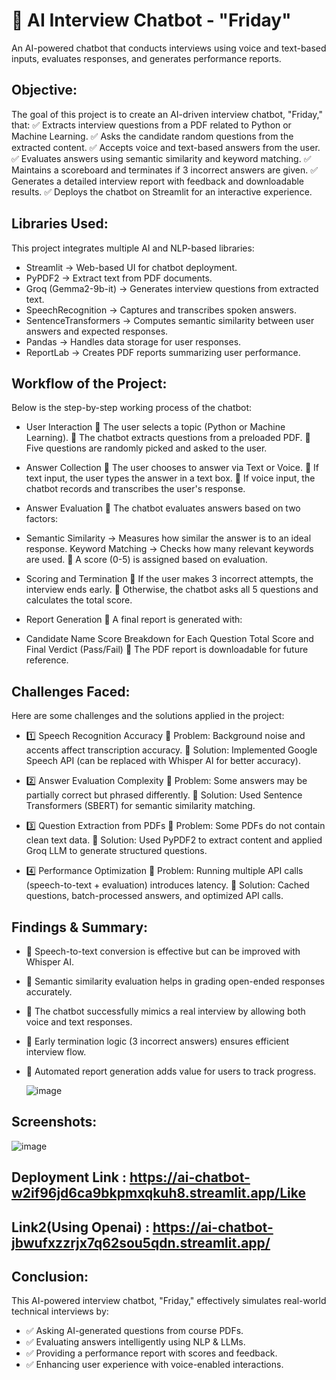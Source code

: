 # 🤖 AI Interview Chatbot - "Friday"
An AI-powered chatbot that conducts interviews using voice and text-based inputs, evaluates responses, and generates performance reports.

## Objective:
The goal of this project is to create an AI-driven interview chatbot, "Friday," that:
✅ Extracts interview questions from a PDF related to Python or Machine Learning.
✅ Asks the candidate random questions from the extracted content.
✅ Accepts voice and text-based answers from the user.
✅ Evaluates answers using semantic similarity and keyword matching.
✅ Maintains a scoreboard and terminates if 3 incorrect answers are given.
✅ Generates a detailed interview report with feedback and downloadable results.
✅ Deploys the chatbot on Streamlit for an interactive experience.

## Libraries Used:
This project integrates multiple AI and NLP-based libraries:
- Streamlit → Web-based UI for chatbot deployment.
- PyPDF2 → Extract text from PDF documents.
- Groq (Gemma2-9b-it) → Generates interview questions from extracted text.
- SpeechRecognition → Captures and transcribes spoken answers.
- SentenceTransformers → Computes semantic similarity between user answers and expected responses.
- Pandas → Handles data storage for user responses.
- ReportLab → Creates PDF reports summarizing user performance.

## Workflow of the Project:
Below is the step-by-step working process of the chatbot:
-  User Interaction
🔹 The user selects a topic (Python or Machine Learning).
🔹 The chatbot extracts questions from a preloaded PDF.
🔹 Five questions are randomly picked and asked to the user.

  - Answer Collection
🔹 The user chooses to answer via Text or Voice.
🔹 If text input, the user types the answer in a text box.
🔹 If voice input, the chatbot records and transcribes the user's response.

  -  Answer Evaluation
🔹 The chatbot evaluates answers based on two factors:

  - Semantic Similarity → Measures how similar the answer is to an ideal response.
Keyword Matching → Checks how many relevant keywords are used.
🔹 A score (0-5) is assigned based on evaluation.

-  Scoring and Termination
🔹 If the user makes 3 incorrect attempts, the interview ends early.
🔹 Otherwise, the chatbot asks all 5 questions and calculates the total score.

-  Report Generation
🔹 A final report is generated with:

  - Candidate Name
Score Breakdown for Each Question
Total Score and Final Verdict (Pass/Fail)
🔹 The PDF report is downloadable for future reference.

## Challenges Faced:
Here are some challenges and the solutions applied in the project:
- 1️⃣ Speech Recognition Accuracy
🔸 Problem: Background noise and accents affect transcription accuracy.
🔸 Solution: Implemented Google Speech API (can be replaced with Whisper AI for better accuracy).

- 2️⃣ Answer Evaluation Complexity
🔸 Problem: Some answers may be partially correct but phrased differently.
🔸 Solution: Used Sentence Transformers (SBERT) for semantic similarity matching.

- 3️⃣ Question Extraction from PDFs
🔸 Problem: Some PDFs do not contain clean text data.
🔸 Solution: Used PyPDF2 to extract content and applied Groq LLM to generate structured questions.

- 4️⃣ Performance Optimization
🔸 Problem: Running multiple API calls (speech-to-text + evaluation) introduces latency.
🔸 Solution: Cached questions, batch-processed answers, and optimized API calls.

## Findings & Summary:
- 🔹 Speech-to-text conversion is effective but can be improved with Whisper AI.
- 🔹 Semantic similarity evaluation helps in grading open-ended responses accurately.
- 🔹 The chatbot successfully mimics a real interview by allowing both voice and text responses.
- 🔹 Early termination logic (3 incorrect answers) ensures efficient interview flow.
- 🔹 Automated report generation adds value for users to track progress.

  ![image](https://github.com/user-attachments/assets/6ec7b0b3-34d4-467a-b869-68e4afe41e47)


 ## Screenshots:
 ![image](https://github.com/user-attachments/assets/fc02f057-1847-484f-b3ca-aa37bdaf05f2)

 ## Deployment Link : https://ai-chatbot-w2if96jd6ca9bkpmxqkuh8.streamlit.app/Like
 ## Link2(Using Openai) : https://ai-chatbot-jbwufxzzrjx7q62sou5qdn.streamlit.app/


## Conclusion:
This AI-powered interview chatbot, "Friday," effectively simulates real-world technical interviews by:
- ✅ Asking AI-generated questions from course PDFs.
- ✅ Evaluating answers intelligently using NLP & LLMs.
- ✅ Providing a performance report with scores and feedback.
- ✅ Enhancing user experience with voice-enabled interactions.



